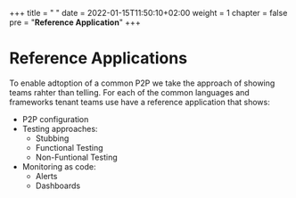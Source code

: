 +++
title = " "
date = 2022-01-15T11:50:10+02:00
weight = 1
chapter = false
pre = "<b>Reference Application</b>"
+++

# Reference Applications

To enable adtoption of a common P2P we take the approach of showing teams rahter than telling.
For each of the common languages and frameworks tenant teams use have a reference application that shows:

* P2P configuration
* Testing approaches:
  * Stubbing
  * Functional Testing
  * Non-Funtional Testing
* Monitoring as code:
  * Alerts
  * Dashboards